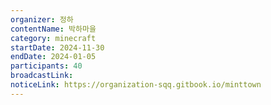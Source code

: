 ```yaml
---
organizer: 정하
contentName: 박하마을
category: minecraft
startDate: 2024-11-30
endDate: 2024-01-05
participants: 40
broadcastLink: 
noticeLink: https://organization-sqq.gitbook.io/minttown
---
```


